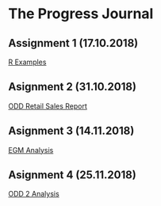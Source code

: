 # The Progress Journal

## Assignment 1 (17.10.2018)

[R Examples](https://mef-bda503.github.io/pj18-oktayekici/Assisgnemt1-BDA503.html)

## Asignment 2 (31.10.2018)

[ODD Retail Sales Report](https://mef-bda503.github.io/pj18-oktayekici/R_odevi-week5.html)

## Asignment 3 (14.11.2018)

[EGM Analysis](https://mef-bda503.github.io/pj18-oktayekici/EGM_Assignment.html)

## Asignment 4 (25.11.2018)

[ODD 2 Analysis](https://mef-bda503.github.io/pj18-oktayekici/ODD2_Homework.html)
